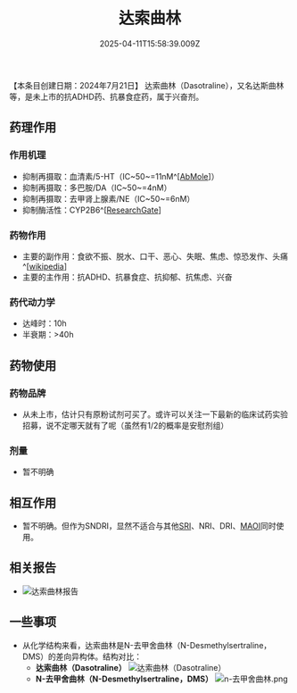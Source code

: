 ﻿---
title: 达索曲林
description: 
published: true
date: 2025-04-11T15:58:39.009Z
tags: 
editor: markdown
dateCreated: 2025-04-12T10:05:12.112Z
---

【本条目创建日期：2024年7月21日】
达索曲林（Dasotraline），又名达斯曲林等，是未上市的抗ADHD药、抗暴食症药，属于兴奋剂。
## 药理作用
### 作用机理
- 抑制再摄取：血清素/5-HT（IC~50~=11nM^[[AbMole](https://www.abmole.com/pharmacological/dopamine-transporter.html)]）
- 抑制再摄取：多巴胺/DA（IC~50~=4nM）
- 抑制再摄取：去甲肾上腺素/NE（IC~50~=6nM）
- 抑制酶活性：CYP2B6^[[ResearchGate](https://www.researchgate.net/publication/336945448_Dasotraline_as_a_Selective_Cytochrome_2B6_Inhibitor_for_Reaction_Phenotyping)]
### 药物作用
- 主要的副作用：食欲不振、脱水、口干、恶心、失眠、焦虑、惊恐发作、头痛^[[wikipedia](https://en.wikipedia.org/wiki/Dasotraline)]
- 主要的主作用：抗ADHD、抗暴食症、抗抑郁、抗焦虑、兴奋
### 药代动力学
- 达峰时：10h
- 半衰期：>40h
## 药物使用
### 药物品牌
- 从未上市，估计只有原粉试剂可买了。或许可以关注一下最新的临床试药实验招募，说不定哪天就有了呢（虽然有1/2的概率是安慰剂组）
### 剂量
- 暂不明确
## 相互作用
- 暂不明确。但作为SNDRI，显然不适合与其他[SRI](https://overspeed-wiki.github.io/DXM/#%E8%A1%80%E6%B8%85%E7%B4%A0%E5%86%8D%E6%91%84%E5%8F%96%E6%8A%91%E5%88%B6%E5%89%82%EF%BC%88SRI%EF%BC%89%E3%80%90%E9%AB%98%E5%8D%B1%E3%80%91)、NRI、DRI、[MAOI](https://overspeed-wiki.github.io/DXM/#%E5%8D%95%E8%83%BA%E6%B0%A7%E5%8C%96%E9%85%B6%E6%8A%91%E5%88%B6%E5%89%82%EF%BC%88MAOI%EF%BC%89%E3%80%90%E4%B8%A5%E7%A6%81%E3%80%91)同时使用。
## 相关报告
- ![达索曲林报告](/imgs/达索曲林报告.jpg)
## 一些事项
- 从化学结构来看，达索曲林是N-去甲舍曲林（N-Desmethylsertraline，DMS）的差向异构体。结构对比：
  - **达索曲林（Dasotraline）** ![达索曲林（Dasotraline）](/imgs/达索曲林结构.png)
  - **N-去甲舍曲林（N-Desmethylsertraline，DMS）** ![n-去甲舍曲林.png](/imgs/n-去甲舍曲林.png)

